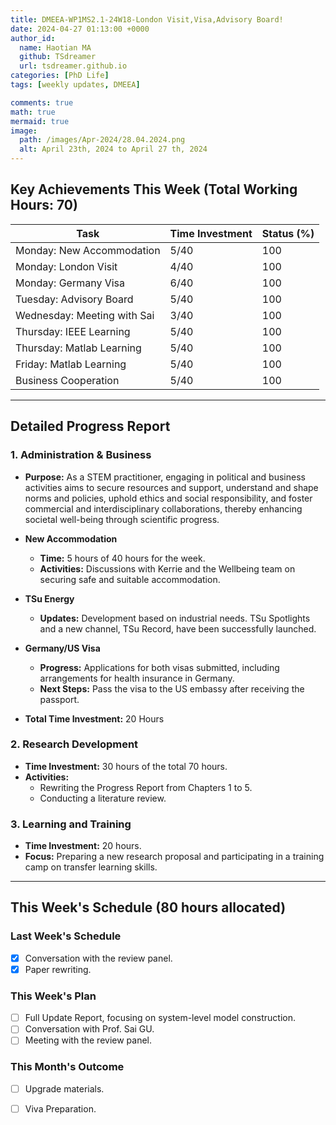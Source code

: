 ```yaml
---
title: DMEEA-WP1MS2.1-24W18-London Visit,Visa,Advisory Board!
date: 2024-04-27 01:13:00 +0000
author_id:
  name: Haotian MA
  github: TSdreamer
  url: tsdreamer.github.io
categories: [PhD Life]
tags: [weekly updates, DMEEA]

comments: true
math: true
mermaid: true
image:
  path: /images/Apr-2024/28.04.2024.png
  alt: April 23th, 2024 to April 27 th, 2024
---
```



## Key Achievements This Week (Total Working Hours: 70)

| Task                    | Time Investment | Status (%) |
|-------------------------|-----------------|------------|
| Monday: New Accommodation | 5/40          | 100        |
| Monday: London Visit    | 4/40            | 100        |
| Monday: Germany Visa    | 6/40            | 100        |
| Tuesday: Advisory Board | 5/40            | 100        |
| Wednesday: Meeting with Sai | 3/40        | 100        |
| Thursday: IEEE Learning | 5/40            | 100        |
| Thursday: Matlab Learning | 5/40          | 100        |
| Friday: Matlab Learning | 5/40            | 100        |
| Business Cooperation    | 5/40            | 100        |


---

## **Detailed Progress Report**
### **1. Administration & Business**
- **Purpose:** As a STEM practitioner, engaging in political and business activities aims to secure resources and support, understand and shape norms and policies, uphold ethics and social responsibility, and foster commercial and interdisciplinary collaborations, thereby enhancing societal well-being through scientific progress.

- **New Accommodation**
  - **Time:** 5 hours of 40 hours for the week.
  - **Activities:** Discussions with Kerrie and the Wellbeing team on securing safe and suitable accommodation.

- **TSu Energy**
  - **Updates:** Development based on industrial needs. TSu Spotlights and a new channel, TSu Record, have been successfully launched.

- **Germany/US Visa**
  - **Progress:** Applications for both visas submitted, including arrangements for health insurance in Germany.
  - **Next Steps:** Pass the visa to the US embassy after receiving the passport.

- **Total Time Investment:** 20 Hours

### **2. Research Development**
- **Time Investment:** 30 hours of the total 70 hours.
- **Activities:**
  - Rewriting the Progress Report from Chapters 1 to 5.
  - Conducting a literature review.

### **3. Learning and Training**
- **Time Investment:** 20 hours.
- **Focus:** Preparing a new research proposal and participating in a training camp on transfer learning skills.

---

## **This Week's Schedule (80 hours allocated)**

### **Last Week's Schedule**
- [x] Conversation with the review panel.
- [x] Paper rewriting.

### **This Week's Plan**
- [ ] Full Update Report, focusing on system-level model construction.
- [ ] Conversation with Prof. Sai GU.
- [ ] Meeting with the review panel.

### **This Month's Outcome**
- [ ] Upgrade materials.
- [ ] Viva Preparation.




